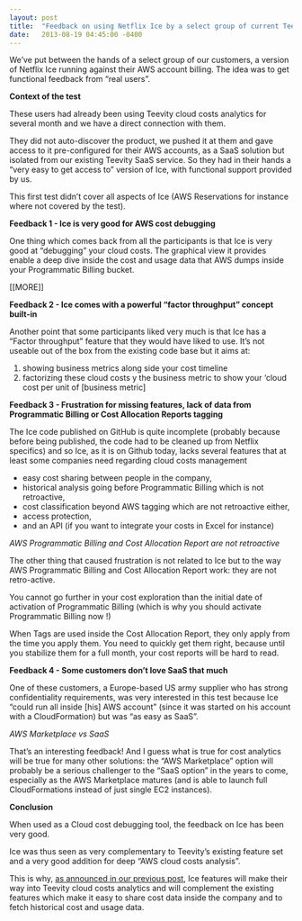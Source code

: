 ```yaml
---
layout: post
title:  "Feedback on using Netflix Ice by a select group of current Teevity users"
date:   2013-08-19 04:45:00 -0400
---
```

<p>We’ve put between the hands of a select group of our customers, a version of Netflix Ice running against their AWS account billing. The idea was to get functional feedback from “real users”.</p>
<p><strong>Context of the test</strong></p>
<p>These users had already been using Teevity cloud costs analytics for several month and we have a direct connection with them.</p>
<p>They did not auto-discover the product, we pushed it at them and gave access to it pre-configured for their AWS accounts, as a SaaS solution but isolated from our existing Teevity SaaS service. So they had in their hands a “very easy to get access to” version of Ice, with functional support provided by us.</p>
<p>This first test didn’t cover all aspects of Ice (AWS Reservations for instance where not covered by the test).</p>
<p><strong>Feedback 1 - Ice is very good for AWS cost debugging</strong></p>
<p>One thing which comes back from all the participants is that Ice is very good at “debugging” your cloud costs. The graphical view it provides enable a deep dive inside the cost and usage data that AWS dumps inside your Programmatic Billing bucket.</p>
<p>[[MORE]]</p>
<p><strong>Feedback 2 - Ice comes with a powerful “factor throughput” concept built-in</strong></p>
<p>Another point that some participants liked very much is that Ice has a “Factor throughput” feature that they would have liked to use. It’s not useable out of the box from the existing code base but it aims at:</p>
<ol><li>showing business metrics along side your cost timeline</li>
<li>factorizing these cloud costs y the business metric to show your ‘cloud cost per unit of [business metric]</li>
</ol>
<p><strong>Feedback 3 - Frustration for missing features, lack of data from Programmatic Billing or Cost Allocation Reports tagging</strong></p>
<p>The Ice code published on GitHub is quite incomplete (probably because before being published, the code had to be cleaned up from Netflix specifics) and so Ice, as it is on Github today, lacks several features that at least some companies need regarding cloud costs management</p>
<ul><li>easy cost sharing between people in the company,</li>
<li>historical analysis going before Programmatic Billing which is not retroactive,</li>
<li>cost classification beyond AWS tagging which are not retroactive either,</li>
<li>access protection,</li>
<li>and an API (if you want to integrate your costs in Excel for instance)</li>
</ul><p><em>AWS Programmatic Billing and Cost Allocation Report are not retroactive</em></p>
<p>The other thing that caused frustration is not related to Ice but to the way AWS Programmatic Billing and Cost Allocation Report work: they are not retro-active.</p>
<p>You cannot go further in your cost exploration than the initial date of activation of Programmatic Billing (which is why you should activate Programmatic Billing now !)</p>
<p>When Tags are used inside the Cost Allocation Report, they only apply from the time you apply them. You need to quickly get them right, because until you stabilize them for a full month, your cost reports will be hard to read.</p>
<p><strong>Feedback 4 - Some customers don’t love SaaS that much</strong></p>
<p>One of these customers, a Europe-based US army supplier who has strong confidentiality requirements, was very interested in this test because Ice “could run all inside [his] AWS account” (since it was started on his account with a CloudFormation) but was “as easy as SaaS”.</p>
<p><em>AWS Marketplace vs SaaS</em></p>
<p>That’s an interesting feedback! And I guess what is true for cost analytics will be true for many other solutions: the &ldquo;AWS Marketplace&rdquo; option will probably be a serious challenger to the &ldquo;SaaS option&rdquo; in the years to come, especially as the AWS Marketplace matures (and is able to launch full CloudFormations instead of just single EC2 instances).</p>
<p><strong>Conclusion</strong></p>
<p>When used as a Cloud cost debugging tool, the feedback on Ice has been very good.</p>
<p>Ice was thus seen as very complementary to Teevity’s existing feature set and a very good addition for deep “AWS cloud costs analysis”.</p>
<p>This is why, <a href="http://blog.teevity.com/post/58240593080/netflixoss-ice-as-a-service-by-teevity-in-two-flavors" target="_blank">as announced in our previous post</a>, Ice features will make their way into Teevity cloud costs analytics and will complement the existing features which make it easy to share cost data inside the company and to fetch historical cost and usage data. </p>

        